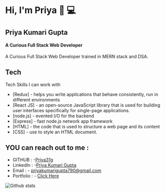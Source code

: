 # Hi, I'm Priya 👋  💻

## Priya  Kumari Gupta
#### A Curious  Full Stack Web Developer 



A  Curious Full Stack Web Developer trained in MERN stack and DSA.

## Tech

Tech Skills I can work with 


 -  [Redux] - helps you write applications that behave consistently, run in different environments
- [React JS] - an open-source JavaScript library that is used for building user interfaces specifically for single-page applications. 
- [node.js] - evented I/O for the backend
- [Express] - fast node.js network app framework
- [HTML] - the code that is used to structure a web page and its content
- [CSS] - use to style an HTML document.

 ## YOU can reach out to me  :
- GITHUB : -[Priya31g](https://github.com/Priya31g)
- LinkedIn : -[Priya Kumari Gupta](linkedin.com/in/priya-kumari-gupta)
- Email : - priyakumarigupta790@gmail.com
- Portfolio : - [Click Here](https://priya-portfolio-qpgg1kq6z-priyakumarigupta.vercel.app/)

![Github stats](https://github-readme-stats.vercel.app/api?username=Priya31g)
